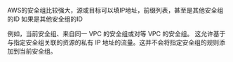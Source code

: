 AWS的安全组比较强大，源或目标可以填IP地址，前缀列表，甚至是其他安全组的ID
如果是其他安全组的ID

例如，当前安全组、来自同一 VPC 的安全组或对等 VPC 的安全组。
这允许基于与指定安全组关联的资源的私有 IP 地址的流量。这并不会将指定安全组的规则添加到当前安全组。
